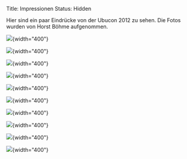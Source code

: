 Title: Impressionen
Status: Hidden

Hier sind ein paar Eindrücke von der Ubucon 2012 zu sehen. Die Fotos
wurden von Horst Böhme aufgenommen.

![](http://ubucon.de/sites/ubucon.de/files/IMG_1089.JPG){width="400"}

![](http://ubucon.de/sites/ubucon.de/files/IMG_1096.JPG){width="400"}

![](http://ubucon.de/sites/ubucon.de/files/IMG_1121.JPG){width="400"}

![](http://ubucon.de/sites/ubucon.de/files/IMG_1101.JPG){width="400"}

![](http://ubucon.de/sites/ubucon.de/files/IMG_1137.JPG){width="400"}

![](http://ubucon.de/sites/ubucon.de/files/IMG_1159.JPG){width="400"}

![](http://ubucon.de/sites/ubucon.de/files/IMG_1171.JPG){width="400"}

![](http://ubucon.de/sites/ubucon.de/files/IMG_1192.JPG){width="400"}

![](http://ubucon.de/sites/ubucon.de/files/IMG_1205.JPG){width="400"}

![](http://ubucon.de/sites/ubucon.de/files/IMG_1243.JPG){width="400"}

